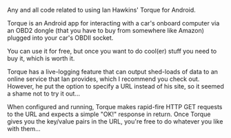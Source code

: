 Any and all code related to using Ian Hawkins' Torque for Android.

Torque is an Android app for interacting with a car's onboard computer via an OBD2 dongle (that you have to buy from somewhere like Amazon) plugged into your car's OBDII socket.

You can use it for free, but once you want to do cool(er) stuff you need to buy it, which is worth it.

Torque has a live-logging feature that can output shed-loads of data to an online service that Ian provides, which I recommend you check out. However, he put the option to specify a URL instead of his site, so it seemed a shame not to try it out...

When configured and running, Torque makes rapid-fire HTTP GET requests to the URL and expects a simple "OK!" response in return. Once Torque gives you the key/value pairs in the URL, you're free to do whatever you like with them...

